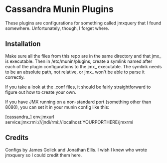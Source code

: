 Cassandra Munin Plugins
=======================

These plugins are configurations for something called jmxquery that I found somewhere. Unfortunately, though, I forget where.

## Installation

Make sure all the files from this repo are in the same directory and that jmx_ is executable. Then in /etc/munin/plugins, create a symlink named after each of the plugin configurations to the jmx_ executable. The symlink needs to be an absolute path, not relative, or jmx_ won't be able to parse it correctly.

If you take a look at the .conf files, it should be fairly straightforward to figure out how to create your own.

If you have JMX running on a non-standard port (something other than 8080), you can set it in your munin config like this:

   [cassandra_]
   env.jmxurl service:jmx:rmi:///jndi/rmi://localhost:YOURPORTHERE/jmxrmi

## Credits

Configs by James Golick and Jonathan Ellis. I wish I knew who wrote jmxquery so I could credit them here.
